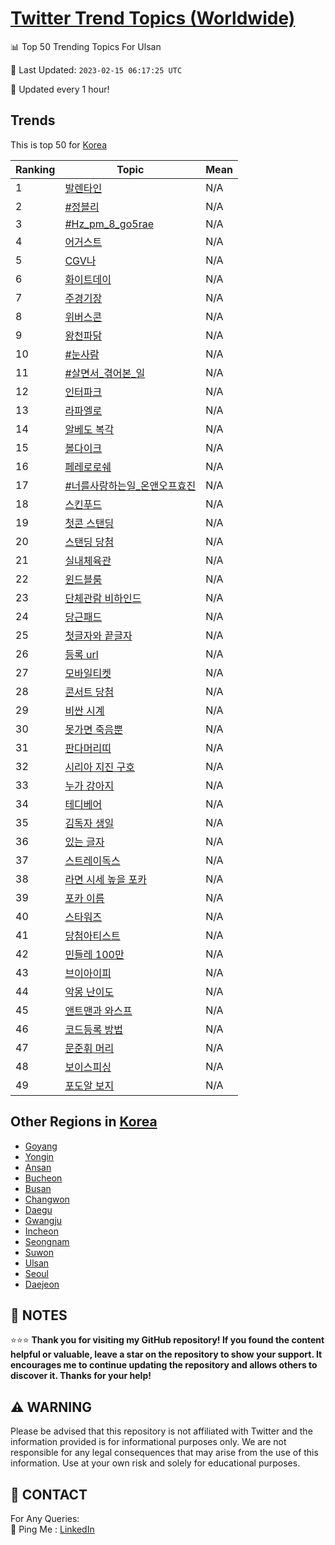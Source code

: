 [Twitter Trend Topics (Worldwide)](https://github.com/ErcinDedeoglu/Twitter-Trend-Topics)
==========


📊 Top 50 Trending Topics For Ulsan

📆 Last Updated: `2023-02-15 06:17:25 UTC`

🔧 Updated every 1 hour!


## Trends

This is top 50 for [Korea](</Korea>)

| Ranking | Topic | Mean |
| ------- | ------------ | ------------ |
| 1 | [발렌타인](http://twitter.com/search?q=%eb%b0%9c%eb%a0%8c%ed%83%80%ec%9d%b8) | N/A |
| 2 | [#정블리](http://twitter.com/search?q=%23%ec%a0%95%eb%b8%94%eb%a6%ac) | N/A |
| 3 | [#Hz_pm_8_go5rae](http://twitter.com/search?q=%23Hz_pm_8_go5rae) | N/A |
| 4 | [어거스트](http://twitter.com/search?q=%ec%96%b4%ea%b1%b0%ec%8a%a4%ed%8a%b8) | N/A |
| 5 | [CGV나](http://twitter.com/search?q=CGV%eb%82%98) | N/A |
| 6 | [화이트데이](http://twitter.com/search?q=%ed%99%94%ec%9d%b4%ed%8a%b8%eb%8d%b0%ec%9d%b4) | N/A |
| 7 | [주경기장](http://twitter.com/search?q=%ec%a3%bc%ea%b2%bd%ea%b8%b0%ec%9e%a5) | N/A |
| 8 | [위버스콘](http://twitter.com/search?q=%ec%9c%84%eb%b2%84%ec%8a%a4%ec%bd%98) | N/A |
| 9 | [왕천파닭](http://twitter.com/search?q=%ec%99%95%ec%b2%9c%ed%8c%8c%eb%8b%ad) | N/A |
| 10 | [#눈사람](http://twitter.com/search?q=%23%eb%88%88%ec%82%ac%eb%9e%8c) | N/A |
| 11 | [#살면서_겪어본_일](http://twitter.com/search?q=%23%ec%82%b4%eb%a9%b4%ec%84%9c_%ea%b2%aa%ec%96%b4%eb%b3%b8_%ec%9d%bc) | N/A |
| 12 | [인터파크](http://twitter.com/search?q=%ec%9d%b8%ed%84%b0%ed%8c%8c%ed%81%ac) | N/A |
| 13 | [라파엘로](http://twitter.com/search?q=%eb%9d%bc%ed%8c%8c%ec%97%98%eb%a1%9c) | N/A |
| 14 | [알베도 복각](http://twitter.com/search?q=%ec%95%8c%eb%b2%a0%eb%8f%84+%eb%b3%b5%ea%b0%81) | N/A |
| 15 | [볼다이크](http://twitter.com/search?q=%eb%b3%bc%eb%8b%a4%ec%9d%b4%ed%81%ac) | N/A |
| 16 | [페레로로쉐](http://twitter.com/search?q=%ed%8e%98%eb%a0%88%eb%a1%9c%eb%a1%9c%ec%89%90) | N/A |
| 17 | [#너를사랑하는일_온앤오프효진](http://twitter.com/search?q=%23%eb%84%88%eb%a5%bc%ec%82%ac%eb%9e%91%ed%95%98%eb%8a%94%ec%9d%bc_%ec%98%a8%ec%95%a4%ec%98%a4%ed%94%84%ed%9a%a8%ec%a7%84) | N/A |
| 18 | [스킨푸드](http://twitter.com/search?q=%ec%8a%a4%ed%82%a8%ed%91%b8%eb%93%9c) | N/A |
| 19 | [첫콘 스탠딩](http://twitter.com/search?q=%ec%b2%ab%ec%bd%98+%ec%8a%a4%ed%83%a0%eb%94%a9) | N/A |
| 20 | [스탠딩 당첨](http://twitter.com/search?q=%ec%8a%a4%ed%83%a0%eb%94%a9+%eb%8b%b9%ec%b2%a8) | N/A |
| 21 | [실내체육관](http://twitter.com/search?q=%ec%8b%a4%eb%82%b4%ec%b2%b4%ec%9c%a1%ea%b4%80) | N/A |
| 22 | [윈드블룸](http://twitter.com/search?q=%ec%9c%88%eb%93%9c%eb%b8%94%eb%a3%b8) | N/A |
| 23 | [단체관람 비하인드](http://twitter.com/search?q=%eb%8b%a8%ec%b2%b4%ea%b4%80%eb%9e%8c+%eb%b9%84%ed%95%98%ec%9d%b8%eb%93%9c) | N/A |
| 24 | [당근패드](http://twitter.com/search?q=%eb%8b%b9%ea%b7%bc%ed%8c%a8%eb%93%9c) | N/A |
| 25 | [첫글자와 끝글자](http://twitter.com/search?q=%ec%b2%ab%ea%b8%80%ec%9e%90%ec%99%80+%eb%81%9d%ea%b8%80%ec%9e%90) | N/A |
| 26 | [등록 url](http://twitter.com/search?q=%eb%93%b1%eb%a1%9d+url) | N/A |
| 27 | [모바일티켓](http://twitter.com/search?q=%eb%aa%a8%eb%b0%94%ec%9d%bc%ed%8b%b0%ec%bc%93) | N/A |
| 28 | [콘서트 당첨](http://twitter.com/search?q=%ec%bd%98%ec%84%9c%ed%8a%b8+%eb%8b%b9%ec%b2%a8) | N/A |
| 29 | [비싼 시계](http://twitter.com/search?q=%eb%b9%84%ec%8b%bc+%ec%8b%9c%ea%b3%84) | N/A |
| 30 | [못가면 죽음뿐](http://twitter.com/search?q=%eb%aa%bb%ea%b0%80%eb%a9%b4+%ec%a3%bd%ec%9d%8c%eb%bf%90) | N/A |
| 31 | [판다머리띠](http://twitter.com/search?q=%ed%8c%90%eb%8b%a4%eb%a8%b8%eb%a6%ac%eb%9d%a0) | N/A |
| 32 | [시리아 지진 구호](http://twitter.com/search?q=%ec%8b%9c%eb%a6%ac%ec%95%84+%ec%a7%80%ec%a7%84+%ea%b5%ac%ed%98%b8) | N/A |
| 33 | [누가 강아지](http://twitter.com/search?q=%eb%88%84%ea%b0%80+%ea%b0%95%ec%95%84%ec%a7%80) | N/A |
| 34 | [테디베어](http://twitter.com/search?q=%ed%85%8c%eb%94%94%eb%b2%a0%ec%96%b4) | N/A |
| 35 | [김독자 생일](http://twitter.com/search?q=%ea%b9%80%eb%8f%85%ec%9e%90+%ec%83%9d%ec%9d%bc) | N/A |
| 36 | [있는 글자](http://twitter.com/search?q=%ec%9e%88%eb%8a%94+%ea%b8%80%ec%9e%90) | N/A |
| 37 | [스트레이독스](http://twitter.com/search?q=%ec%8a%a4%ed%8a%b8%eb%a0%88%ec%9d%b4%eb%8f%85%ec%8a%a4) | N/A |
| 38 | [라면 시세 높을 포카](http://twitter.com/search?q=%eb%9d%bc%eb%a9%b4+%ec%8b%9c%ec%84%b8+%eb%86%92%ec%9d%84+%ed%8f%ac%ec%b9%b4) | N/A |
| 39 | [포카 이름](http://twitter.com/search?q=%ed%8f%ac%ec%b9%b4+%ec%9d%b4%eb%a6%84) | N/A |
| 40 | [스타워즈](http://twitter.com/search?q=%ec%8a%a4%ed%83%80%ec%9b%8c%ec%a6%88) | N/A |
| 41 | [당첨아티스트](http://twitter.com/search?q=%eb%8b%b9%ec%b2%a8%ec%95%84%ed%8b%b0%ec%8a%a4%ed%8a%b8) | N/A |
| 42 | [민들레 100만](http://twitter.com/search?q=%eb%af%bc%eb%93%a4%eb%a0%88+100%eb%a7%8c) | N/A |
| 43 | [브이아이피](http://twitter.com/search?q=%eb%b8%8c%ec%9d%b4%ec%95%84%ec%9d%b4%ed%94%bc) | N/A |
| 44 | [악몽 난이도](http://twitter.com/search?q=%ec%95%85%eb%aa%bd+%eb%82%9c%ec%9d%b4%eb%8f%84) | N/A |
| 45 | [앤트맨과 와스프](http://twitter.com/search?q=%ec%95%a4%ed%8a%b8%eb%a7%a8%ea%b3%bc+%ec%99%80%ec%8a%a4%ed%94%84) | N/A |
| 46 | [코드등록 방법](http://twitter.com/search?q=%ec%bd%94%eb%93%9c%eb%93%b1%eb%a1%9d+%eb%b0%a9%eb%b2%95) | N/A |
| 47 | [문준휘 머리](http://twitter.com/search?q=%eb%ac%b8%ec%a4%80%ed%9c%98+%eb%a8%b8%eb%a6%ac) | N/A |
| 48 | [보이스피싱](http://twitter.com/search?q=%eb%b3%b4%ec%9d%b4%ec%8a%a4%ed%94%bc%ec%8b%b1) | N/A |
| 49 | [포도알 보지](http://twitter.com/search?q=%ed%8f%ac%eb%8f%84%ec%95%8c+%eb%b3%b4%ec%a7%80) | N/A |



## Other Regions in [Korea](</Korea>)

* [Goyang](</Korea/Goyang.md>)
* [Yongin](</Korea/Yongin.md>)
* [Ansan](</Korea/Ansan.md>)
* [Bucheon](</Korea/Bucheon.md>)
* [Busan](</Korea/Busan.md>)
* [Changwon](</Korea/Changwon.md>)
* [Daegu](</Korea/Daegu.md>)
* [Gwangju](</Korea/Gwangju.md>)
* [Incheon](</Korea/Incheon.md>)
* [Seongnam](</Korea/Seongnam.md>)
* [Suwon](</Korea/Suwon.md>)
* [Ulsan](</Korea/Ulsan.md>)
* [Seoul](</Korea/Seoul.md>)
* [Daejeon](</Korea/Daejeon.md>)



## 📝 NOTES

⭐⭐⭐ **Thank you for visiting my GitHub repository! If you found the content helpful or valuable, leave a star on the repository to show your support. It encourages me to continue updating the repository and allows others to discover it. Thanks for your help!**


## ⚠️ WARNING

Please be advised that this repository is not affiliated with Twitter and the information provided is for informational purposes only. We are not responsible for any legal consequences that may arise from the use of this information. Use at your own risk and solely for educational purposes.


## 📨 CONTACT

 For Any Queries:  
            🏓 Ping Me : [LinkedIn](https://www.linkedin.com/in/ercindedeoglu/)
